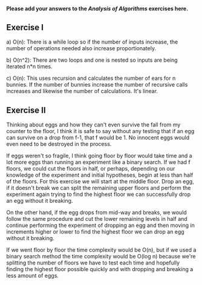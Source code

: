 #### Please add your answers to the ***Analysis of  Algorithms*** exercises here.

## Exercise I

a) O(n): There is a while loop so if the number of inputs increase, the number of operations needed also increase proportionately.


b) O(n^2): There are two loops and one is nested so inputs are being iterated n*n times.


c) O(n): This uses recursion and calculates the number of ears for n bunnies. If the number of bunnies increase the number of recursive calls increases and likewise the number of calculations. It's linear.

## Exercise II

Thinking about eggs and how they can't even survive the fall from my counter to the floor, I think it is safe to say without any testing that if an egg can survive on a drop from f-1, that f would be 1. No innocent eggs would even need to be destroyed in the process.

If eggs weren't so fragile, I think going floor by floor would take time and a lot more eggs than running an experiment like a binary search. If we had f floors, we could cut the floors in half, or perhaps, depending on our knowledge of the experiment and initial hypotheses, begin at less than half of the floors. For this exercise we will start at the middle floor. Drop an egg, if it doesn't break we can split the remaining upper floors and perform the experiment again trying to find the highest floor we can successfully drop an egg without it breaking.

On the other hand, if the egg drops from mid-way and breaks, we would follow the same procedure and cut the lower remaining levels in half and continue performing the experiment of dropping an egg and then moving in increments higher or lower to find the highest floor we can drop an egg without it breaking.

If we went floor by floor the time complexity would be O(n), but if we used a binary search method the time complexity would be O(log n) because we're splitting the number of floors we have to test each time and hopefully finding the highest floor possible quickly and with dropping and breaking a less amount of eggs.

